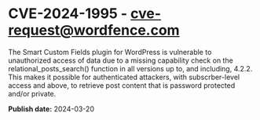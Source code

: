 # CVE-2024-1995 - cve-request@wordfence.com

The Smart Custom Fields plugin for WordPress is vulnerable to unauthorized access of data due to a missing capability check on the relational_posts_search() function in all versions up to, and including, 4.2.2. This makes it possible for authenticated attackers, with subscrber-level access and above, to retrieve post content that is password protected and/or private.

**Publish date:** 2024-03-20
